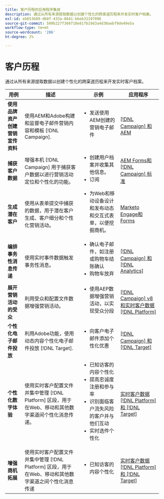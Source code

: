 ```yaml
---
title: 客户历程的应用程序集成
description: 通过从所有来源提取数据以创建个性化的跨渠道历程来开发实时客户档案。
exl-id: eb653b89-db0f-433a-8641-bbeb32197096
source-git-commit: 509b227f360718e81fb19d3a4d30aebf9de49e5a
workflow-type: tm+mt
source-wordcount: '286'
ht-degree: 2%

---
```


# 客户历程

通过从所有来源提取数据以创建个性化的跨渠道历程来开发实时客户档案。


<table>
 <thead>
    <tr>
      <th>用例</th>
      <th>描述</th>
      <th>示例</th>
      <th>应用程序</th>
    </tr>
  </thead>
  <tbody>
<tr>
  <td><strong>使用品牌资产创建营销宣传资料</strong><br></td>
  <td>使用AEM和Adobe构建和监督电子邮件营销内容和模板 [!DNL Campaign].</td>
  <td>
    <ul style="margin-top: 0;">
      <li>发送使用AEM创建的营销电子邮件</li>
    </ul>    
  </td>
  <td><a href="../integrations-between-applications/experience-manager/experience-manager-campaign.md">[!DNL Campaign] 和AEM</a></td>
</tr>

<tr>
  <td><strong>捕获客户数据</strong><br></td>
 <td>增强本机 [!DNL Campaign] 用于捕获客户数据以进行营销活动定位和个性化的功能。</td>
  <td>
    <ul style="margin-top: 0;">
      <li>创建用户档案并收集其他信息。 </li>
      <li>订阅</li>
    </ul>
  </td>
  <td><a href="../integrations-between-applications/experience-manager/experience-manager-campaign.md">AEM Forms和 [!DNL Campaign] 标准</a></td>
</tr>

<tr>
  <td><strong>生成潜在客户</strong><br></td>
  <td>使用从表单提交中捕获的数据，用于潜在客户生成、客户细分和个性化营销活动。</td>
    <td>
    <ul style="margin-top: 0;">
      <li>为Web和移动设备设计和发布动态和交互式表单，以便挖掘商机。</li>
    </ul>
  </td>
  <td><a href="../integrations-between-applications/experience-manager/experience-manager-marketo.md">Marketo Engage和Forms</td>
</tr>

<tr>
  <td><strong>编排事务性消息传递</strong><br></td>
  <td>使用实时事件数据触发事务性消息。</td>
  <td>
    <ul style="margin-top: 0;">
      <li>确认电子邮件，如注册或购物车结账确认 </li>
      <li>购物车放弃</li>
    </ul>
  </td>
  <td><a href="../integrations-between-applications/campaign/campaign-analytics.md">[!DNL Campaign] 和 [!DNL Analytics]</a></td>
</tr>

<tr>
  <td><strong>展开营销活动的受众</strong><br></td>
  <td>利用受众和配置文件数据增强营销活动。</td>
  <td>
    <ul style="margin-top: 0;">
      <li>使用AEP数据增强营销活动，以实现受众分段</li>
    </ul>
  </td>
 <td><a href="../integrations-between-applications/campaign/campaign-rtcdp.md">[!DNL Campaign] v8和实时客户数据 [!DNL Platform]</a></td>
</tr>

<tr>
  <td><strong>个性化电子邮件投放</strong><br></td>
  <td>利用Adobe功能，使用动态内容个性化电子邮件投放 [!DNL Target].</td>
  <td>
    <ul style="margin-top: 0;">
      <li>向客户电子邮件添加个性化优惠</li>
    </ul>
  </td>
  <td><a href="../integrations-between-applications/campaign/campaign-target.md">[!DNL Campaign] 和 [!DNL Target]</a></td>
</tr>

<tr>
  <td><strong>个性化数字体验</strong><br></td>
  <td>使用实时客户配置文件并集中管理 [!DNL Platform] 区段，用于在Web、移动和其他数字渠道间个性化消息传递。</td>
  <td>
    <ul style="margin-top: 0;">
      <li>已知访客的内容个性化</li>
      <li>提高忠诚度注册和参与率</li>
      <li>识别面临客户流失风险的客户并与他们互动</li>
      <li>实时选件个性化</li>
    </ul>
  </td>
  <td><a href="../integrations-between-applications/rtcdp/rtcdp-target.md">实时客户数据 [!DNL Platform] 和 [!DNL Target]</a></td>
</tr>

<tr>
  <td><strong>增强商机拓展</strong><br></td>
  <td>使用实时客户配置文件并集中管理 [!DNL Platform] 区段，用于在Web、移动和其他数字渠道之间个性化消息传递</td>
  <td>
    <ul style="margin-top: 0;">
      <li>已知访客的内容个性化</li>
    </ul>
  </td>
  <td><a href="../integrations-between-applications/rtcdp/rtcdp-target.md">实时客户数据 [!DNL Platform] 和 [!DNL Target]</a></td>
</tr>
</tbody>
</table>
